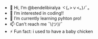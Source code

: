 - 👋 Hi, I’m @bendelibiralya ヾ(｡>ｖ<｡)ﾉﾞ。
- 👀 I’m interested in coding!! 
- 🌱 I’m currently learning pyhton pro! 
- 📫 Can't reach me ¯\\(ツ)/¯
- ⚡ Fun fact: i used to have a baby chicken 

<!---
bendelibiralya/bendelibiralya is a ✨ special ✨ repository because its `README.md` (this file) appears on your GitHub profile.
You can click the Preview link to take a look at your changes.
--->
